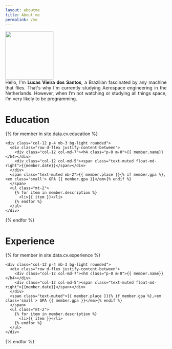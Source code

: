 ```yaml
---
layout: aboutme
title: About me
permalink: /me
---
```


<div class="container">
  
  <div class="row d-flex justify-content-center">
    <div class="col-12  p-0 " >
      <div class='row d-flex justify-content-center mt-2'>
        <img src="/assets/images/me.jpg" alt=""  class="profile_pic" style="width:150px;height: 150px">
      </div>
    </div>
  </div>
  
  <div class="row mt-3 d-flex justify-content-center">
    <div class="col-12 " style=' text-align: justify;' >
      Hello, I'm <b>Lucas Vieira dos Santos</b>, a Brazilian fascinated by any machine that flies. That's why I'm currently studying Aerospace engineering in the Netherlands. However, when I’m not watching or studying all things space, I’m very likely to be programming.
      <!-- With Python, my go-to language, I've worked on many types of projects, such as engineering design, game development, and the creation of web applications. At the moment, I’m focusing on data science and how to use Python for Machine Learning. -->
    </div>
  </div>
  
  <div class="row mt-3 d-flex justify-content-center">
    <div class="col-12 col-lg-6 p-0" >
      <div class='row  SocialLink d-flex justify-content-around px-5 mx-1'>
        <a  href="mailto:lucas6eng@gmail.com" title="Email" target="\_blank" ><i class="fa fa-envelope fa-2x" aria-hidden="true"></i></a>
        <a  href="https://www.linkedin.com/in/lucasvsantos/" title="LinkedIn" target="\_blank" ><i class="fa fa-linkedin fa-2x" aria-hidden="true"></i></a>
        <a  href="https://github.com/iamlucassantos" title="GitHub" target="\_blank"><i class="fa fa-github fa-2x" aria-hidden="true"></i></a>
        <a  href="https://lucas6eng.myportfolio.com/" title="Behance" target="\_blank"><i class="fa fa-behance fa-2x" aria-hidden="true"></i></a>
        <a  href="{{ site.url }}/download/LucasSantosCV.pdf" title="Resume" target="\_blank"><i class="fa fa-briefcase fa-2x" aria-hidden="true"></i></a>
      </div>
    </div>
  </div>
</div>

<div class="container pt-4 mt-4">
<h1>Education</h1>

{% for member in site.data.cv.education %}

    <div class="col-12 p-4 mb-3 bg-light rounded">
      <div class="row d-flex justify-content-between">
        <div class="col-12 col-md-7"><h4 class="p-0 m-0">{{ member.name}}</h4></div>
        <div class="col-12 col-md-5"><span class="text-muted float-md-right">{{member.date}}</span></div>
      </div>
      <span class="text-muted mb-2">{{ member.place }}{% if member.gpa %},<em class='small'> GPA {{ member.gpa }}</em>{% endif %}
      </span>
      <ul class="mt-2">
        {% for item in member.description %}
          <li>{{ item }}</li>
        {% endfor %}
      </ul>
    </div>

{% endfor %}

</div>
<div class="container mt-4">
    <h1>Experience</h1>
{% for member in site.data.cv.experience %}

    <div class="col-12 p-4 mb-3 bg-light rounded">
      <div class="row d-flex justify-content-between">
        <div class="col-12 col-md-7"><h4 class="p-0 m-0">{{ member.name}}</h4></div>
        <div class="col-12 col-md-5"><span class="text-muted float-md-right">{{member.date}}</span></div>
      </div>
      <span class="text-muted">{{ member.place }}{% if member.gpa %},<em class='small'> GPA {{ member.gpa }}</em>{% endif %}
      </span>
      <ul class="mt-2">
        {% for item in member.description %}
          <li>{{ item }}</li>
        {% endfor %}
      </ul>
    </div>

{% endfor %}

</div>
